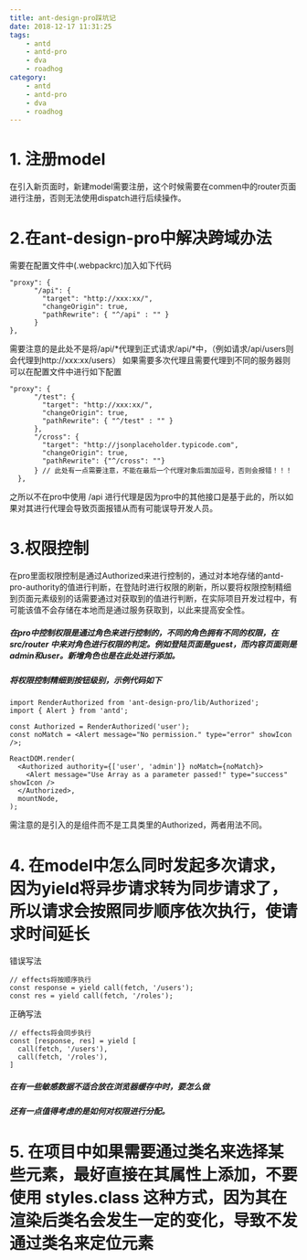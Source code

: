 ```yaml
---
title: ant-design-pro踩坑记
date: 2018-12-17 11:31:25
tags: 
    - antd
    - antd-pro
    - dva
    - roadhog
category:
    - antd
    - antd-pro
    - dva
    - roadhog
---
```



# 1. 注册model
在引入新页面时，新建model需要注册，这个时候需要在commen中的router页面进行注册，否则无法使用dispatch进行后续操作。

# 2.在ant-design-pro中解决跨域办法
需要在配置文件中(.webpackrc)加入如下代码
```
"proxy": {
      "/api": {
        "target": "http://xxx:xx/",
        "changeOrigin": true,
        "pathRewrite": { "^/api" : "" }
      }
},
```

需要注意的是此处不是将/api/*代理到正式请求/api/*中，（例如请求/api/users则会代理到http://xxx:xx/users）
如果需要多次代理且需要代理到不同的服务器则可以在配置文件中进行如下配置

```
"proxy": {
      "/test": {
        "target": "http://xxx:xx/",
        "changeOrigin": true,
        "pathRewrite": { "^/test" : "" }
      },
      "/cross": {
        "target": "http://jsonplaceholder.typicode.com",
        "changeOrigin": true,
        "pathRewrite": {"^/cross": ""}
      } // 此处有一点需要注意，不能在最后一个代理对象后面加逗号，否则会报错！！！
  },
```

之所以不在pro中使用 /api 进行代理是因为pro中的其他接口是基于此的，所以如果对其进行代理会导致页面报错从而有可能误导开发人员。

# 3.权限控制

在pro里面权限控制是通过Authorized来进行控制的，通过对本地存储的antd-pro-authority的值进行判断，在登陆时进行权限的刷新，所以要将权限控制精细到页面元素级别的话需要通过对获取到的值进行判断，在实际项目开发过程中，有可能该值不会存储在本地而是通过服务获取到，以此来提高安全性。

##### 在pro中控制权限是通过角色来进行控制的，不同的角色拥有不同的权限，在 src/router 中来对角色进行权限的判定。例如登陆页面是guest，而内容页面则是admin和user。新增角色也是在此处进行添加。

##### 将权限控制精细到按钮级别，示例代码如下

```
import RenderAuthorized from 'ant-design-pro/lib/Authorized';
import { Alert } from 'antd';

const Authorized = RenderAuthorized('user');
const noMatch = <Alert message="No permission." type="error" showIcon />;

ReactDOM.render(
  <Authorized authority={['user', 'admin']} noMatch={noMatch}>
    <Alert message="Use Array as a parameter passed!" type="success" showIcon />
  </Authorized>,
  mountNode,
);
```

需注意的是引入的是组件而不是工具类里的Authorized，两者用法不同。

# 4.  在model中怎么同时发起多次请求，因为yield将异步请求转为同步请求了，所以请求会按照同步顺序依次执行，使请求时间延长

错误写法

```
// effects将按顺序执行
const response = yield call(fetch, '/users');
const res = yield call(fetch, '/roles');
```

正确写法

```
// effects将会同步执行
const [response, res] = yield [
  call(fetch, '/users'),
  call(fetch, '/roles'),
]
```

##### 在有一些敏感数据不适合放在浏览器缓存中时，要怎么做

##### 还有一点值得考虑的是如何对权限进行分配。

# 5. 在项目中如果需要通过类名来选择某些元素，最好直接在其属性上添加，不要使用 styles.class 这种方式，因为其在渲染后类名会发生一定的变化，导致不发通过类名来定位元素